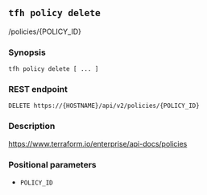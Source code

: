 ## `tfh policy delete`

/policies/{POLICY_ID}

### Synopsis

    tfh policy delete [ ... ]

### REST endpoint

    DELETE https://{HOSTNAME}/api/v2/policies/{POLICY_ID}

### Description

https://www.terraform.io/enterprise/api-docs/policies

### Positional parameters

* `POLICY_ID`

